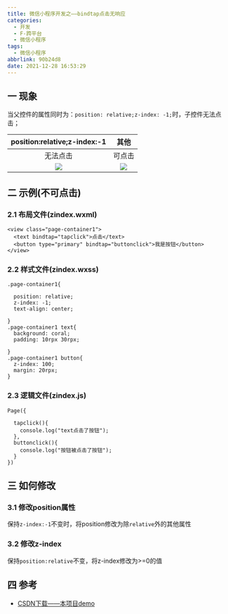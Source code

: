```yaml
---
title: 微信小程序开发之——bindtap点击无响应
categories:
  - 开发
  - F-跨平台
  - 微信小程序
tags:
  - 微信小程序
abbrlink: 90b24d8
date: 2021-12-28 16:53:29
---
```

## 一 现象

当父控件的属性同时为：`position: relative;z-index: -1;`时，子控件无法点击；

| position:relative;z-index:-1 |  其他  |
| :--------------------------: | :----: |
|           无法点击           | 可点击 |
|            ![][1]            | ![][2] |

<!--more-->

## 二 示例(不可点击)

### 2.1 布局文件(zindex.wxml)

```
<view class="page-container1">
  <text bindtap="tapclick">点击</text>
  <button type="primary" bindtap="buttonclick">我是按钮</button>
</view>
```

### 2.2 样式文件(zindex.wxss)

```
.page-container1{

  position: relative;
  z-index: -1;
  text-align: center;
  
}
.page-container1 text{
  background: coral;
  padding: 10rpx 30rpx;
  
}
.page-container1 button{
  z-index: 100;
  margin: 20rpx;
}
```

### 2.3 逻辑文件(zindex.js)

```
Page({

  tapclick(){
    console.log("text点击了按钮");
  },
  buttonclick(){
    console.log("按钮被点击了按钮");
  }
})
```

## 三 如何修改

### 3.1 修改position属性

保持`z-index:-1`不变时，将position修改为除`relative`外的其他属性

### 3.2 修改z-index

保持`position:relative`不变，将z-index修改为>=0的值

## 四 参考

* [CSDN下载——本项目demo](https://download.csdn.net/download/Calvin_zhou/71999008)



[1]:https://cdn.jsdelivr.net/gh/pgzxc/cdn@master/blog-wechat/wechat-position-zindex-no.gif
[2]:https://cdn.jsdelivr.net/gh/pgzxc/cdn@master/blog-wechat/wechat-position-zindex-yes.gif